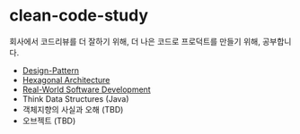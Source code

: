 # clean-code-study

회사에서 코드리뷰를 더 잘하기 위해, 더 나은 코드로 프로덕트를 만들기 위해, 공부합니다.

- [Design-Pattern](https://github.com/ChoiJunsik/clean-code-study/tree/master/design-pattern)
- [Hexagonal Architecture](https://github.com/ChoiJunsik/clean-code-study/tree/master/hexagonal-architecture)
- [Real-World Software Development](https://github.com/ChoiJunsik/clean-code-study/tree/master/real-world-software-development)
- Think Data Structures (Java)
- 객체지향의 사실과 오해 (TBD)
- 오브젝트 (TBD)
